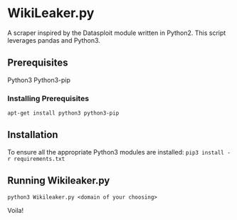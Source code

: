# WikiLeaker.py
A scraper inspired by the Datasploit module written in Python2. This script leverages pandas and Python3.


## Prerequisites
Python3
Python3-pip

### Installing Prerequisites
`apt-get install python3 python3-pip`

## Installation
To ensure all the appropriate Python3 modules are installed:
`pip3 install -r requirements.txt`

## Running Wikileaker.py
`python3 Wikileaker.py <domain of your choosing>`

Voila!
